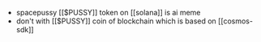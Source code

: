 - spacepussy [[$PUSSY]] token on [[solana]] is ai meme
- don't with [[$PUSSY]] coin of blockchain which is based on [[cosmos-sdk]]